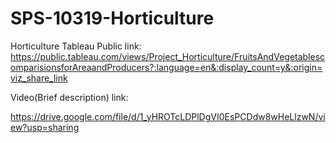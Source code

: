# SPS-10319-Horticulture
Horticulture
Tableau Public link: https://public.tableau.com/views/Project_Horticulture/FruitsAndVegetablescomparisionsforAreaandProducers?:language=en&:display_count=y&:origin=viz_share_link

Video(Brief description) link: 

https://drive.google.com/file/d/1_yHROTcLDPlDgVI0EsPCDdw8wHeLlzwN/view?usp=sharing

